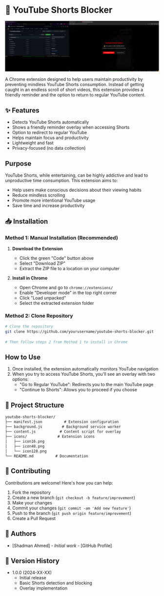 # 🚫 YouTube Shorts Blocker

![YouTube Shorts Blocker Banner](./ImageForReadme.png)

A Chrome extension designed to help users maintain productivity by preventing mindless YouTube Shorts consumption. Instead of getting caught in an endless scroll of short videos, this extension provides a friendly reminder and the option to return to regular YouTube content.

## ✨ Features

-  Detects YouTube Shorts automatically
-  Shows a friendly reminder overlay when accessing Shorts
-  Option to redirect to regular YouTube
-  Helps maintain focus and productivity
-  Lightweight and fast
-  Privacy-focused (no data collection)

##  Purpose

YouTube Shorts, while entertaining, can be highly addictive and lead to unproductive time consumption. This extension aims to:
- Help users make conscious decisions about their viewing habits
- Reduce mindless scrolling
- Promote more intentional YouTube usage
- Save time and increase productivity

## 📥 Installation

### Method 1: Manual Installation (Recommended)

1. **Download the Extension**
   - Click the green "Code" button above
   - Select "Download ZIP"
   - Extract the ZIP file to a location on your computer

2. **Install in Chrome**
   - Open Chrome and go to `chrome://extensions/`
   - Enable "Developer mode" in the top right corner
   - Click "Load unpacked"
   - Select the extracted extension folder

### Method 2: Clone Repository
```bash
# Clone the repository
git clone https://github.com/yourusername/youtube-shorts-blocker.git

# Then follow steps 2 from Method 1 to install in Chrome
```

##  How to Use

1. Once installed, the extension automatically monitors YouTube navigation
2. When you try to access YouTube Shorts, you'll see an overlay with two options:
   - "Go to Regular YouTube": Redirects you to the main YouTube page
   - "Continue to Shorts": Allows you to proceed if you choose


## 📁 Project Structure
```
youtube-shorts-blocker/
├── manifest.json          # Extension configuration
├── background.js         # Background service worker
├── content.js           # Content script for overlay
├── icons/              # Extension icons
│   ├── icon16.png
│   ├── icon48.png
│   └── icon128.png
└── README.md          # Documentation
```

## 🤝 Contributing

Contributions are welcome! Here's how you can help:

1. Fork the repository
2. Create a new branch (`git checkout -b feature/improvement`)
3. Make your changes
4. Commit your changes (`git commit -am 'Add new feature'`)
5. Push to the branch (`git push origin feature/improvement`)
6. Create a Pull Request


## 👥 Authors

- [Shadman Ahmed] - *Initial work* - [GitHub Profile]


## 🔄 Version History

- 1.0.0 (2024-XX-XX)
  - Initial release
  - Basic Shorts detection and blocking
  - Overlay implementation



